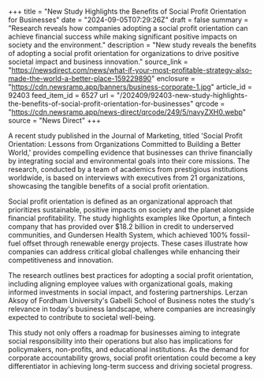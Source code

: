 +++
title = "New Study Highlights the Benefits of Social Profit Orientation for Businesses"
date = "2024-09-05T07:29:26Z"
draft = false
summary = "Research reveals how companies adopting a social profit orientation can achieve financial success while making significant positive impacts on society and the environment."
description = "New study reveals the benefits of adopting a social profit orientation for organizations to drive positive societal impact and business innovation."
source_link = "https://newsdirect.com/news/what-if-your-most-profitable-strategy-also-made-the-world-a-better-place-159229890"
enclosure = "https://cdn.newsramp.app/banners/business-corporate-1.jpg"
article_id = 92403
feed_item_id = 6527
url = "/202409/92403-new-study-highlights-the-benefits-of-social-profit-orientation-for-businesses"
qrcode = "https://cdn.newsramp.app/news-direct/qrcode/249/5/navyZXH0.webp"
source = "News Direct"
+++

<p>A recent study published in the Journal of Marketing, titled 'Social Profit Orientation: Lessons from Organizations Committed to Building a Better World,' provides compelling evidence that businesses can thrive financially by integrating social and environmental goals into their core missions. The research, conducted by a team of academics from prestigious institutions worldwide, is based on interviews with executives from 21 organizations, showcasing the tangible benefits of a social profit orientation.</p><p>Social profit orientation is defined as an organizational approach that prioritizes sustainable, positive impacts on society and the planet alongside financial profitability. The study highlights examples like Oportun, a fintech company that has provided over $18.2 billion in credit to underserved communities, and Gundersen Health System, which achieved 100% fossil-fuel offset through renewable energy projects. These cases illustrate how companies can address critical global challenges while enhancing their competitiveness and innovation.</p><p>The research outlines best practices for adopting a social profit orientation, including aligning employee values with organizational goals, making informed investments in social impact, and fostering partnerships. Lerzan Aksoy of Fordham University's Gabelli School of Business notes the study's relevance in today's business landscape, where companies are increasingly expected to contribute to societal well-being.</p><p>This study not only offers a roadmap for businesses aiming to integrate social responsibility into their operations but also has implications for policymakers, non-profits, and educational institutions. As the demand for corporate accountability grows, social profit orientation could become a key differentiator in achieving long-term success and driving societal progress.</p>
